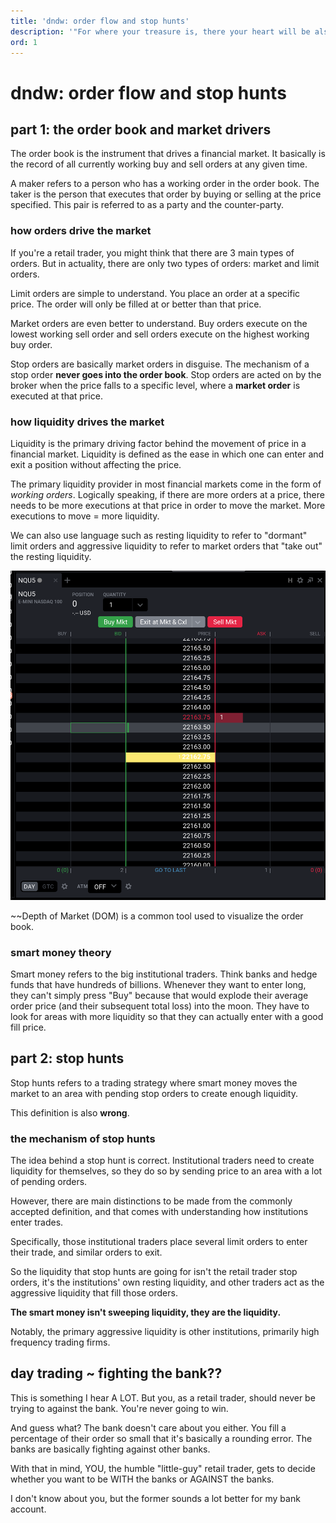 ```yaml
---
title: 'dndw: order flow and stop hunts'
description: '"For where your treasure is, there your heart will be also." - Matthew 6:21'
ord: 1
---
```

# dndw: order flow and stop hunts

## part 1: the order book and market drivers

The <r>order book</r> is the instrument that drives a financial market. It basically is the record of all <bl>currently
working buy and sell orders</bl> at any given time.

A <r>maker</r> refers to a person who <bl>has a working order</bl> in the order book. The <r>taker</r> is the person
that <bl>executes that order</bl> by buying or selling at the price specified. This pair is referred to as a party and
the counter-party.

### how orders drive the market

If you're a retail trader, you might think that there are <r>3 main types of orders</r>. But in actuality, there are
</bl>only two types</bl> of orders: market and limit orders.

<bl>Limit orders</bl> are simple to understand. You place an order <r>at a specific price</r>. The order will
<r>only be filled</r> at or better than that price.

<bl>Market orders</bl> are even better to understand. Buy orders <r>execute on the lowest working</r> sell order and
sell orders <r>execute on the highest working</r> buy order.

<r>Stop orders</r> are basically <bl>market orders in disguise</bl>. The mechanism of a stop order
<r>**never goes into the order book**</r>. Stop orders are acted on <bl>by the broker</bl> when the price falls to a
<r>specific level</r>, where a <bl>**market order**</bl> is executed at that price.

### how liquidity drives the market

<bl>Liquidity</bl> is the <r>primary driving factor</r> behind the <bl>movement of price</bl> in a financial market.
<bl>Liquidity</bl> is defined as the <r>ease</r> in which one can <bl>enter and exit</bl> a position
<r>without affecting the price</r>.

The <r>primary liquidity provider</r> in most financial markets come in the form of <bl>*working orders*</bl>.
Logically speaking, if there are <r>more orders at a price</r>, there needs to be <bl>more executions</bl> at that
price in order to move the market. <y>More executions to move = more liquidity</y>.

We can also use language such as <r>resting liquidity</r> to refer to <bl>"dormant" limit orders</bl> and
<r>aggressive liquidity</r> to refer to <bl>market orders</bl> that "take out" the resting liquidity.

![Depth of Market](orderflow/dom.png)

<description>~~Depth of Market (DOM) is a common tool used to visualize the order book.</description>

### smart money theory

<r>Smart money</r> refers to the <bl>big institutional traders</bl>. Think <r>banks</r> and <r>hedge funds</r> that have
<bl>hundreds of billions</bl>. Whenever they want to <bl>enter long</bl>, they <r>can't simply press "Buy"</r> because
that would <r>explode their average order price</r> (and their subsequent total loss) into the moon.
They have to <bl>look for areas with more liquidity</bl> so that they can actually enter with a <bl>good fill price</bl>.

## part 2: stop hunts

<r>Stop hunts</r> refers to a trading strategy where smart money <bl>moves the market</bl> to an area with
<r>pending stop orders</r> to create enough liquidity.

This definition is also <r>**wrong**</r>.

### the mechanism of stop hunts

The <bl>idea</bl> behind a stop hunt is <bl>correct</bl>. Institutional traders need to <r>create liquidity</r> for
themselves, so they do so by <bl>sending price</bl> to an area with a lot of <bl>pending orders</bl>.

However, there are <r>main distinctions</r> to be made from the commonly accepted definition, and that comes with
<bl>understanding how institutions enter trades</bl>.

Specifically, those institutional traders place several <bl>limit orders</bl> to enter their trade,
and <r>similar orders</r> to exit.

So the liquidity that stop hunts are going for isn't the <r>retail trader stop orders</r>, it's the institutions'
<bl>own resting liquidity</bl>, and other traders act as the <r>aggressive liquidity</r> that <bl>fill those orders</bl>.

**The smart money <r>isn't sweeping liquidity</r>, they <bl>are the liquidity</bl>.**

Notably, the <r>primary aggressive liquidity</r> is <bl>other institutions</bl>, primarily high frequency trading firms.

## day trading ~ fighting the bank??
This is something I hear <r>A LOT</r>. But you, as a retail trader, should <r>never be trying to against the bank</r>.
You're never going to win.

And guess what? The bank <r>doesn't care about you either</r>. You fill a percentage of their order <bl>so small</bl>
that it's basically a <bl>rounding error</bl>. The banks are basically <y>fighting against other banks</y>.

With that in mind, <r>YOU</r>, the humble <bl>"little-guy" retail trader</bl>, gets to <y>decide</y> whether you want
to be <bl>WITH the banks</bl> or <r>AGAINST the banks</r>.

I don't know about you, but the <bl>former</bl> sounds <r>a lot better</r> for my bank account.